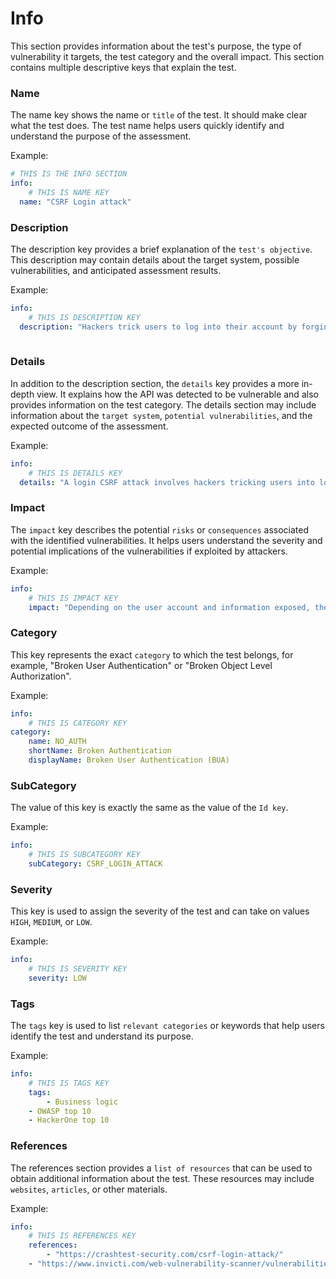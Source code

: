 # Info

This section provides information about the test's purpose, the type of vulnerability it targets, the test category and the overall impact. This section contains multiple descriptive keys that explain the test.

### Name

The name key shows the name or `title` of the test. It should make clear what the test does. The test name helps users quickly identify and understand the purpose of the assessment.

Example:

```yaml
# THIS IS THE INFO SECTION
info:
	# THIS IS NAME KEY
  name: "CSRF Login attack"
```

### Description

The description key provides a brief explanation of the `test's objective`. This description may contain details about the target system, possible vulnerabilities, and anticipated assessment results.

Example:

```yaml
info:
	# THIS IS DESCRIPTION KEY
  description: "Hackers trick users to log into their account by forging requests, exploiting server authentication."
 
```

### Details

In addition to the description section, the `details` key provides a more in-depth view. It explains how the API was detected to be vulnerable and also provides information on the test category. The details section may include information about the `target system`, `potential vulnerabilities`, and the expected outcome of the assessment.

Example:

```yaml
info:
	# THIS IS DETAILS KEY
  details: "A login CSRF attack involves hackers tricking users into logging into an attacker-controlled account. By forging a request using their credentials and submitting it to the victim's browser, the server mistakenly authenticates the request, granting access to the attacker's account."
```

### Impact

The `impact` key describes the potential `risks` or `consequences` associated with the identified vulnerabilities. It helps users understand the severity and potential implications of the vulnerabilities if exploited by attackers.

Example:

```yaml
info:
	# THIS IS IMPACT KEY
	impact: "Depending on the user account and information exposed, the impacts of an attack range from mild to severe. Some consequences of a successful login CSRF attack include: Deployment of malicious code, Unauthorized financial transactions and Data breach and sensitive information exposure"
```

### Category

This key represents the exact `category` to which the test belongs, for example, "Broken User Authentication" or "Broken Object Level Authorization".

Example:

```yaml
info:
	# THIS IS CATEGORY KEY
category:
    name: NO_AUTH
    shortName: Broken Authentication
    displayName: Broken User Authentication (BUA)
```

### SubCategory

The value of this key is exactly the same as the value of the `Id key`.

Example:

```yaml
info:
	# THIS IS SUBCATEGORY KEY
	subCategory: CSRF_LOGIN_ATTACK
```

### Severity

This key is used to assign the severity of the test and can take on values `HIGH`, `MEDIUM`, or `LOW`.

Example:

```yaml
info:
	# THIS IS SEVERITY KEY
	severity: LOW
```

### Tags

The `tags` key is used to list `relevant categories` or keywords that help users identify the test and understand its purpose.

Example:

```yaml
info:
	# THIS IS TAGS KEY
	tags: 
		- Business logic
    - OWASP top 10
    - HackerOne top 10
```

### References

The references section provides a `list of resources` that can be used to obtain additional information about the test. These resources may include `websites`, `articles`, or other materials.

Example:

```yaml
info:
	# THIS IS REFERENCES KEY
	references: 
		- "https://crashtest-security.com/csrf-login-attack/"
    - "https://www.invicti.com/web-vulnerability-scanner/vulnerabilities/cross-site-request-forgery-in-login-form-invicti/"
```
